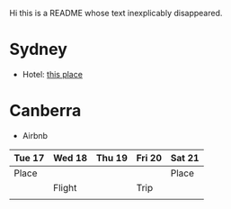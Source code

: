 Hi this is a README whose text inexplicably disappeared.

# Sydney

- Hotel: [this place](https://google.com)

# Canberra

- Airbnb

| Tue 17 | Wed 18 | Thu 19 | Fri 20 | Sat 21 |
|--------|--------|--------|--------|--------|
| Place  |        |        |        | Place  |
|        | Flight |        | Trip   |        |
|        |        |        |        |        |
